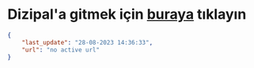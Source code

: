 # Dizipal'a gitmek için [buraya](None) tıklayın
        
```json
{
    "last_update": "28-08-2023 14:36:33",
    "url": "no active url"
}
```